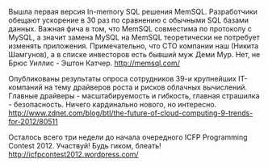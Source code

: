 Вышла первая версия In-memory SQL решения MemSQL. Разработчики обещают ускорение в 30 раз по сравнению с обычными SQL базами данных. Важная фича в том, что MemSQL совместима по протоколу с MySQL, а значит замена MySQL на MemSQL теоретически не потребует изменять приложения. Примечательно, что CTO компании наш (Никита Шамгунов), а в списке инвесторов есть бывший муж Деми Мур. Нет, не Брюс Уиллис - Эштон Катчер.
http://memsql.com/

Опубликованы результаты опроса сотрудников 39-и крупнейших IT-компаний на тему драйверов роста и рисков облачных вычислений. Главные драйверы - масштабируемость и гибкость, главная страшилка - безопасность. Ничего кардинально нового, но интересно.
http://www.zdnet.com/blog/btl/the-future-of-cloud-computing-9-trends-for-2012/80511

Осталось всего три недели до начала очередного ICFP Programming Contest 2012. Участвуй! Будь гиком, блеать!
http://icfpcontest2012.wordpress.com/
 

